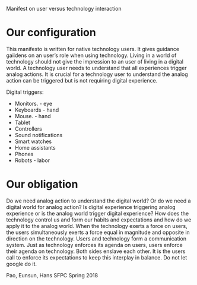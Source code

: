 Manifest on user versus technology interaction

# Our configuration 
This manifesto is written for native technology users. It gives guidance gaiidens on an user’s role when using technology. Living in a world of technology should not give the impression to an user of living in a digital world. A technology user needs to understand that all experiences trigger analog actions. It is crucial for a technology user to understand the analog action can be triggered but is not requiring digital experience.

Digital triggers:
- Monitors.  - eye
- Keyboards  - hand
- Mouse. - hand
- Tablet 
- Controllers
- Sound notifications
- Smart watches
- Home assistants
- Phones
- Robots - labor

# Our obligation
Do we need analog action to understand the digital world? Or do we need a digital world for analog action? Is digital experience triggering analog experience or is the analog world trigger digital experience?  How does the technology control us and form our habits and expectations and how do we apply it to the analog world. When the technology exerts a force on users, the users simultaneously exerts a force equal in magnitude and opposite in direction on the technology. Users and technology form a communication system. Just as technology enforces its agenda on users, users enforce their agenda on technology. Both sides enslave each other. It is the users call to enforce its expectations to keep this interplay in balance. Do not let google do it.


Pao, Eunsun, Hans 
SFPC Spring 2018

